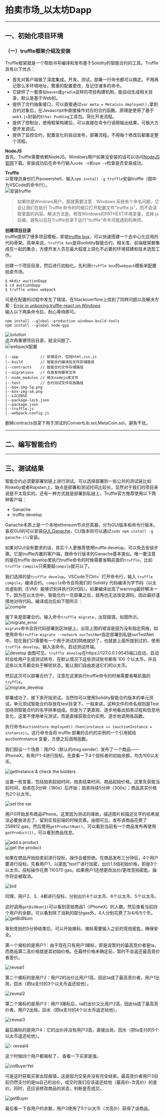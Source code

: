 # 拍卖市场_以太坊Dapp

---

## 一、初始化项目环境  

### （一）truffle框架介绍及安装  
Truffle框架就是一个帮助书写编译和发布基于Solidity的智能合约的工具。Truffle具有以下优点：

 - 首先对客户端做了深度集成。开发，测试，部署一行命令都可以搞定。不用再记那么多环境地址，繁重的配置更改，及记住诸多的命令。
 - 它提供了一套类似`maven`或`gradle`这样的项目构建机制，能自动生成相关目录，默认是基于Web的。
 - 提供了合约抽象接口，可以直接通过`var meta = MetaCoin.deployed();`拿到合约对象后，在Javascript中直接操作对应的合约函数。原理是使用了基于`web3.js`封装的`Ether Pudding`工具包。简化开发流程。
 - 提供了控制台，使用框架构建后，可以直接在命令行调用输出结果，可极大方便开发调试。
 - 提供了监控合约，配置变化的自动发布，部署流程。不用每个修改后都重走整个流程。


**NodeJS**  
首先，Truffle需要依赖NodeJS。Windows用户如果没安装的话可以访问[NodeJS官网][1]下载。安装成功后在命令行输入`node -v`和`npm -v`检查是否安装成功。

**Truffle**  
以管理员身份打开powershell，输入`npm install -g truffle`安装truffle（图中为VSCode的命令行）。  
![安装truffle][2]

> 如果你是Windows用户，那就需要注意：Windows 系统有个命名问题，它会让我们在执行 Truffle 命令的时候只打开配置文件"truffle.js"，而不会读取里面的内容。解决方法是。修改Windows的PATHEXT环境变量，去掉.js后缀，避免以后在Truffle目录下运行"truffle"命令可能遇到的麻烦。

**创建项目目录**  
truffle提供了很多项目模板，即是[truffle box][3]，可以快速搭建一个去中心化应用的代码骨架。简单来说，`truffle box`是将solidity智能合约、相关库、前端框架都集成在一起的集合，方便开发人员在最大程度上简化不必要的环境搭建和技术选型工作。 

创建一个项目目录，然后进行初始化。先利用`truffle box`的`webpack`模板来配置拍卖市场。  
```
$ mkdir auctionDapp
$ cd auctionDapp
$ truffle unbox webpack
```

可是在配置的过程中发生了错误，在Stackoverflow上找到了同样问题以及解决方案：[Error in unboxing truffle-react on Windows][4]  
输入以下两条命令后，耐心等待即可。  
```
npm install --global--production windows-build-tools  
npm install --global node-gyp
```  
![solution][5]  
这次再重建项目目录，就没问题了。  
![webpack配置][6]  
```
|--app          // 前端设计，包括html,css,js
|--build        // 智能合约编译后文件存储路径
|--contracts    // 智能合约文件存储路径
|--migrations   // 存放发布脚本文件
|--node_modules // 相关nodejs库文件
|--test         // 合约测试文件存放路径
|--box-img-lg.png
|--box-img-sm.png
|--LICENSE
|--package-lock.json
|--package.json
|--truffle.js
|--webpack.config.js
```
删掉contracts目录下用于测试的ConvertLib.sol,MetaCoin.sol，避免干扰。

---

## 二、编写智能合约   

---

## 三、测试结果  

智能合约必须要部署到链上进行测试。可以选择部署到一些公共的测试链比如Rinkeby或者Ropsten上，缺点是部署和测试时间比较长，显然对于我们的项目来说是不太现实的。还有一种方式就是部署到私链上，Truffle官方推荐使用以下两种客户端：

 - Ganache 
 - truffle develop

Ganache本质上是一个本地ethereum节点仿真器，分为GUI版本和命令行版本。喜欢GUI的可以安装[GUI_Ganache][7]，CLI版本则可以通过`sudo npm install -g ganache-cli`安装。  

如果对GUI没有要求的话，其实个人更推荐使用truffle develop，可以免去安装步骤。它是truffle内置的客户端，跟命令行版本的Ganache基本类似。唯一要注意的是在truffle develop里执行truffle命令的时候需要省略前面的`truffle`，比如`truffle compile`只需要敲`compile`就可以了。

我们选择的是`truffle develop`。VSCode下Ctrl+\` 打开命令行，输入 `truffle compile`，编译合约。`compile`命令会将我们的 Solidity 代码编译为字节码（以太坊虚拟机（EVM）能够识别并执行的代码）。如果编译出现了warning最好解决一下，因为在以太坊中，智能合约一旦部署之后，就再也无法改变源码，因此最好谨慎地对待代码。编译成功后如下图所示：  
![compile][8]  

接下来是部署合约。输入命令`truffle migrate`，出现报错，如图所示。  
![migrate_error][9]  
`migrate`命令会将代码部署到区块链上。出现上图的错误是因为没有指定网络，如使用命令`truffle migrate --network ourTestNet`指定部署到私链ourTestNet中。现在我们只需要有一个用于测试的网络就好了，也就是上面所提到过的，使用`truffle develop`。输入该命令，启动测试终端。  
![develop][10]
由图可见，`truffle develop`在https://127.0.0.1:9545端口启动，启动时会给用户生成测试账号，在默认情况下这些测试账号都有 100 个以太币，并且这些以太币都会处于解锁状态，能让我们自由发送它们的以太币。  

然后这次可以部署合约了，注意在这里执行truffle命令的时候需要省略前面的`truffle`。  
![migrate_develop][11]

部署成功了，接下来开始测试。当然你可以使用Solidity智能合约版本的单元测试，单元测试智能合约存放在test目录下。一般来讲，这种文件的命名规则是Test加待测智能合约的名字拼串组成。但是为了更直观、逐步地看出拍卖过程和信息地变化，这里不使用单元测试，而是直接获取合约实例，逐步地调用各函数。  

执行命令`AuctionStore.deployed().then(instance => {auctionInstance = instance})`。这行命令会将 truffle 部署的合约的实例的一个引用赋给 auctionInstance 变量，方便之后调用函数。

我们假设一个场景：用户0（默认的msg.sender）发布了一个商品——iPhoneX，有用户1-4进行投标。先查看一下4个投标者的初始余额，均为100以太币。 

![getInstance & check the bidders][12]

设置一些变量，包括拍卖起始时间、拍卖结束时间、商品起始价格。这里先获取当前时间，拍卖在3分钟（180s）后开始；拍卖持续5分钟（300s）；商品其实价格为2个以太币。

![set the var][13]

用户0开始发布商品iPhone。这里因为测试的缘故，描述图片和描述文字的哈希就没必要放进去了，留到实现前端的时候完善。由图可见，发布该商品花费了 258812 gas。然后使用`getProductNum()`，可以看到当前有一个商品发布再使用`getProduct(1)`，可以看到商品信息。  

![add a product][14]  
![get the product][15]

如果在商品开始拍卖前进行投标，操作会被拒绝。在商品发布三分钟后，4个用户要进行投标。先看用户1，以密匙"test1"进行加密，出价1.5倍初始价格，即是3个以太币。投标操作花费 110370 gas。如果用户1还想更改出价/更改竞拍密匙，操作将会被取消。  

![bid][16]

同理，用户2、3、4都进行投标，分别出价4个以太币、6个以太币、5个以太币。  


这时调用`getBidNum(1)`可以看到竞拍商品1（iPhoneX）的人数。然后查看当前四个用户的余额，可以看到除了消耗的部分gas外，4人分别花费了3/4/6/5个币。
![getBidNum][17]

等到竞拍的5分钟结束后，可以开始揭标。揭标需要输入之前的竞拍密匙，确保安全。  

第一个揭标的是用户1：由于现在只有用户1揭标，即是说暂时的最高竞价者是ta，而商品第二高价格就是其初始价格。在最终价格未确定前，暂时不会返还最高竞价者差价。

![reveal1][18]

第二个揭标的是用户2：用户2的出价比用户1高，因此ta成了最高竞价者。用户1出局，回水（把ta支付的3个以太币返还给他）。

![reveal2][19]

第二个揭标的是用户3：用户3揭标后，ta的出价又比用户2高，因此ta成了最高竞价者。用户2出局，回水（把ta支付的4个以太币返还给他）。

![reveal3][20]

最后揭标的是用户4：它的出价并没有用户3高，直接出局，回水（把ta支付的5个以太币返还给他）。

![- reveal4][21]

这个时候四个用户都揭标了， 查看一下买家是谁。

![noBuyerYet][22]

可是这时获取买家出现报错，这是因为交易并没有完全结束。最高竞价者用户3目前仍然支付的是ta自己的出价，成交时我们应该返还给他（最高价-次高价）的差价。同时，还应该修改商品的状态，判断是否成交。  

![getBuyer][23]  

最后看一下各用户的余额，用户3使用了5个以太币（次高价）获得了该商品。


  [1]: https://nodejs.org/en/
  [2]: https://github.com/sysuxwh/MyPictureHost/blob/master/AuctionDapp/configuration/truffle_install.png
  [3]: https://truffleframework.com/boxes
  [4]: https://ethereum.stackexchange.com/questions/47937/error-in-unboxing-truffle-react-on-windows
  [5]: https://github.com/sysuxwh/MyPictureHost/blob/master/AuctionDapp/configuration/webpack_bug.png
  [6]: https://github.com/sysuxwh/MyPictureHost/blob/master/AuctionDapp/configuration/webpack_succeed.png
  [7]: https://github.com/trufflesuite/ganache/releases
  [8]: https://github.com/sysuxwh/MyPictureHost/blob/master/AuctionDapp/test/compile.png
  [9]: https://github.com/sysuxwh/MyPictureHost/blob/master/AuctionDapp/test/migrate_error.png
  [10]: https://github.com/sysuxwh/MyPictureHost/blob/master/AuctionDapp/test/develop.png
  [11]: https://github.com/sysuxwh/MyPictureHost/blob/master/AuctionDapp/test/migrate_develop.png
  [12]: https://github.com/sysuxwh/MyPictureHost/blob/master/AuctionDapp/test/test_bidders_n_getInstance.png
  [13]: https://github.com/sysuxwh/MyPictureHost/blob/master/AuctionDapp/test/test_getArg.png
  [14]: https://github.com/sysuxwh/MyPictureHost/blob/master/AuctionDapp/test/test_addProduct.png
  [15]: https://github.com/sysuxwh/MyPictureHost/blob/master/AuctionDapp/test/test_getProduct.png
  [16]: https://github.com/sysuxwh/MyPictureHost/blob/master/AuctionDapp/test/test_bid.png
  [17]: https://github.com/sysuxwh/MyPictureHost/blob/master/AuctionDapp/test/test_getBidNum.png
  [18]: https://github.com/sysuxwh/MyPictureHost/blob/master/AuctionDapp/test/test_bid1.png
  [19]: https://github.com/sysuxwh/MyPictureHost/blob/master/AuctionDapp/test/test_bid2.png
  [20]: https://github.com/sysuxwh/MyPictureHost/blob/master/AuctionDapp/test/test_bid3.png
  [21]: https://github.com/sysuxwh/MyPictureHost/blob/master/AuctionDapp/test/test_bid4.png
  [22]: https://github.com/sysuxwh/MyPictureHost/blob/master/AuctionDapp/test/test_noBuyerYet.png
  [23]: https://github.com/sysuxwh/MyPictureHost/blob/master/AuctionDapp/test/test_endAuction.png
